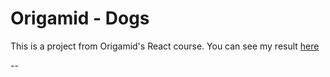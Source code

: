 # Origamid - Dogs

This is a project from Origamid's React course.
You can see my result <a href="https://thayekovic-origamid-dogs.netlify.app/"  target="_blank"> here</a>


--
